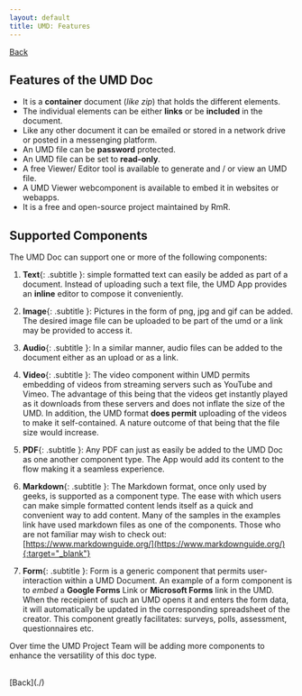 ```yaml
---
layout: default
title: UMD: Features
---
```

[Back](./)
<br/>
## Features of the UMD Doc

* It is a **container** document (*like zip*) that holds the different elements.
* The individual elements can be either **links** or be **included** in the document.
* Like any other document it can be emailed or stored in a network drive or posted in a messenging platform.
* An UMD file can be **password** protected.
* An UMD file can be set to **read-only**.
* A free Viewer/ Editor tool is available to generate and / or view an UMD file.
* A UMD Viewer webcomponent is available to embed it in websites or webapps.
* It is a free and open-source project maintained by RmR.

## Supported Components
The UMD Doc can support one or more of the following components:

1. **Text**{: .subtitle }: simple formatted text can easily be added as part of a document. Instead of uploading such a text file, the UMD App provides an **inline** editor to compose it conveniently.

2. **Image**{: .subtitle }: Pictures in the form of png, jpg and gif can be added. The desired image file can be uploaded to be part of the umd or a link may be provided to access it.

3. **Audio**{: .subtitle }: In a similar manner, audio files can be added to the document either as an upload or as a link.

4. **Video**{: .subtitle }: The video component within UMD permits embedding of videos from streaming servers such as YouTube and Vimeo. The advantage of this being that the videos get instantly played as it downloads from these servers and does not inflate the size of the UMD. In addition, the UMD format **does permit** uploading of the videos to make it self-contained. A nature outcome of that being that the file size would increase.

5. **PDF**{: .subtitle }: Any PDF can just as easily be added to the UMD Doc as one another component type. The App would add its content to the flow making it a seamless experience.

6. **Markdown**{: .subtitle }: The Markdown format, once only used by geeks, is supported as a component type. The ease with which users can make simple formatted content lends itself as a quick and convenient way to add content. Many of the samples in the examples link have used markdown files as one of the components. Those who are not familiar may wish to check out: [https://www.markdownguide.org/](https://www.markdownguide.org/){:target="_blank"}

7. **Form**{: .subtitle }: Form is a generic component that permits user-interaction within a UMD Document. An example of a form component is to *embed* a **Google Forms** Link or **Microsoft Forms** link in the UMD. When the receipient of such an UMD opens it and enters the form data, it will automatically be updated in the corresponding spreadsheet of the creator. This component greatly facilitates: surveys, polls, assessment, questionnaires etc.

Over time the UMD Project Team will be adding more components to enhance the versatility of this doc type.


<br/>
[Back](./)